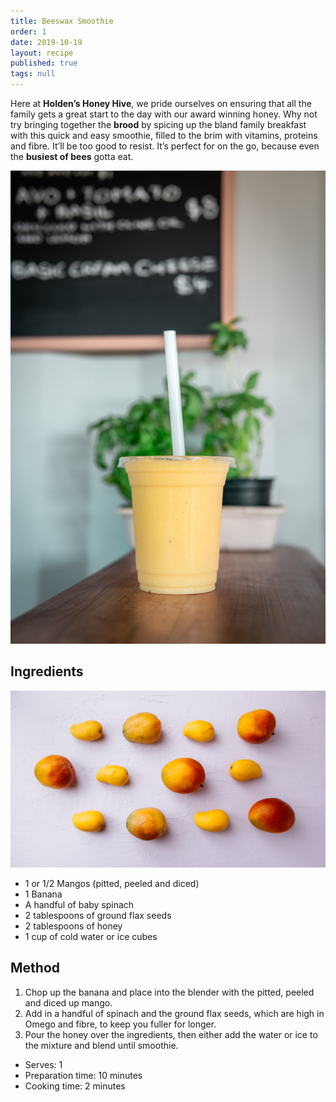 ```yaml
---
title: Beeswax Smoothie
order: 1
date: 2019-10-19
layout: recipe
published: true
tags: null
---
```

Here at **Holden’s Honey Hive**, we pride ourselves on ensuring that all the family gets a great start to the day with our award winning honey. Why not try bringing together the **brood** by spicing up the bland family breakfast with this quick and easy smoothie, filled to the brim with vitamins, proteins and fibre. It’ll be too good to resist. It’s perfect for on the go, because even the **busiest of bees** gotta eat.

![Photo by Douglas Bagg on Unsplash](../uploads/douglas-bagg-glihfnzohac-unsplash.jpg)

## Ingredients

![](../uploads/tim-chow-v8zamcazive-unsplash.jpg)

* 1 or 1/2 Mangos (pitted, peeled and diced)  
* 1 Banana 
* A handful of baby spinach
* 2 tablespoons of ground flax seeds
* 2 tablespoons of honey
* 1 cup of cold water or ice cubes

## Method

1. Chop up the banana and place into the blender with the pitted, peeled and diced up mango.
2. Add in a handful of spinach and the ground flax seeds, which are high in Omego and fibre, to keep you fuller for longer.
3. Pour the honey over the ingredients, then either add the water or ice to the mixture and blend until smoothie.

* Serves: 1
* Preparation time: 10 minutes
* Cooking time: 2 minutes